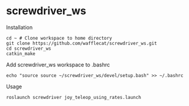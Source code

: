 # screwdriver_ws
Installation
```
cd ~ # Clone workspace to home directory
git clone https://github.com/wafflecat/screwdriver_ws.git
cd screwdriver_ws
catkin_make
```

Add screwdriver_ws workspace to .bashrc
```
echo "source source ~/screwdriver_ws/devel/setup.bash" >> ~/.bashrc
```

Usage
```
roslaunch screwdriver joy_teleop_using_rates.launch
```
